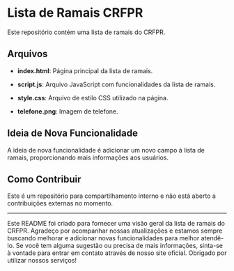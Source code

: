 # Lista de Ramais CRFPR

Este repositório contém uma lista de ramais do CRFPR.

## Arquivos

- **index.html**: Página principal da lista de ramais.

- **script.js**: Arquivo JavaScript com funcionalidades da lista de ramais.

- **style.css**: Arquivo de estilo CSS utilizado na página.

- **telefone.png**: Imagem de telefone.

## Ideia de Nova Funcionalidade

A ideia de nova funcionalidade é adicionar um novo campo à lista de ramais, proporcionando mais informações aos usuários.

## Como Contribuir

Este é um repositório para compartilhamento interno e não está aberto a contribuições externas no momento.

---

Este README foi criado para fornecer uma visão geral da lista de ramais do CRFPR. Agradeço por acompanhar nossas atualizações e estamos sempre buscando melhorar e adicionar novas funcionalidades para melhor atendê-lo. Se você tem alguma sugestão ou precisa de mais informações, sinta-se à vontade para entrar em contato através de nosso site oficial. Obrigado por utilizar nossos serviços!
